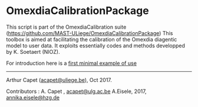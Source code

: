 # OmexdiaCalibrationPackage

This script is part of the OmexdiaCalibration suite (https://github.com/MAST-ULiege/OmexdiaCalibrationPackage) 
This toolbox is aimed at facilitating the calibration of the Omexdia diagentic model to user data.
It exploits essentially codes and methods developped by K. Soetaert (NIOZ).

For introduction here is a [first minimal example of use](OmexCal_MinimalRun.md)





*****
Arthur Capet (acapet@uliege.be), Oct 2017.

Contributors : 
 A. Capet , acapet@ulg.ac.be 
 A.Eisele, 2017, annika.eisele@hzg.de
